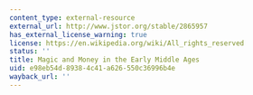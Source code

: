 ```yaml
---
content_type: external-resource
external_url: http://www.jstor.org/stable/2865957
has_external_license_warning: true
license: https://en.wikipedia.org/wiki/All_rights_reserved
status: ''
title: Magic and Money in the Early Middle Ages
uid: e98eb54d-8938-4c41-a626-550c36996b4e
wayback_url: ''
---
```

